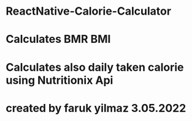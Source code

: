 # ReactNative-Calorie-Calculator
# Calculates BMR BMI
# Calculates also daily taken calorie using Nutritionix Api
# created by faruk yilmaz 3.05.2022 
